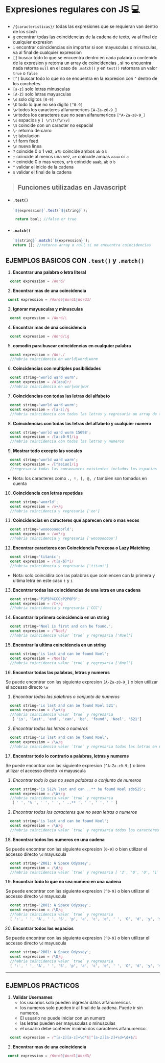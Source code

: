 

# Expresiones regulares con JS 💻
  
-  `/{caracteristicas}/` todas las expresiones que se requieran van dentro de los  slash 
-  `g` encontrar todas las coincidencias de la cadena de texto, va al final de cualquier expresion
-  `i` encontrar coincidencias sin importar si son mayusculas o minusculas, va al final de cualquier expression
-  `[]` buscar todo lo que se encuentra dentro en cada palabra o contenido de la expresion y retorna un array de coincidencias , si no encuentra nada retorna  `null` en el caso de `.match()` y en `test()` retornara un valor `true` o `false`
- `[^]` buscar todo lo que no se encuentra en la expresion con `^` dentro de los corchetes
- `[a-z]` solo letras minusculas
- `[A-Z]` solo letras mayusculas
- `\d` solo digitos `[0-9]`
- `\D` todo lo que no sea digito `[^0-9]`
- `\w` todos los caracteres alfanumericos `[A-Za-z0-9_]`
- `\W` todos los caracteres que no sean alfanumericos `[^A-Za-z0-9_]`
- `\s` espacios y `[ \r\t\f\n\v]`
- `\S` coincide con un caracter no espacial
- `\r` retorno de carro
- `\t` tabulacion
- `\f` form feed 
- `\n` nueva linea 
- `?` coincide 0 o 1 vez, `a?b` coincide ambos `ab` o `b` 
- `+` coincide al menos una vez, `a+` coincide ambas `aaaa` or `a`
-  `*` coincide 0 o mas veces, `a*b` coincide  `aaab`, `ab` o `b` 
- `^` validar el inicio de la cadena
- `$` validar el final de la cadena




> ## Funciones utilizadas en Javascript
- #### `.test()`      
    ``` js
    `${expression}`.test(`${string}`);

     return bool; //false or true
    ```
- #### `.match()`
    ``` js
    `${string}`.match(`${expression}`);
    return []; //retorna array o null si no encuentra coincidencias
    ```


## EJEMPLOS BASICOS CON `.test()` y `.match()`
 
1. **Encontrar una palabra o letra literal**
``` js
  const expression = /Word/
```  
2. **Encontrar mas de una coincidencia**
``` js
 const expression = /Word0|Word1|Word3/
```  
3. **Ignorar mayusculas y minusculas**
``` js
  const expression = /Word/i
```  
4. **Encontrar mas de una coincidencia**
``` js
  const expression = /Word/ig
```  
5. **comodin para buscar coincidencias en cualquier palabra**
``` js
  const expression = /Wor./
  //habria coincidencia en world|word|worm
```  
6. **Coincidencias con multiples posibilidades**
``` js
  const string='world ward wurm';
  const expression = /W[aou]r/
  //habria coincidencia en wor|war|wur
```  
7. **Coincidencias con todas las letras del alfabeto**
``` js
  const string='world ward wurm';
  const expression = /[a-z]/g
  //habria coincidencia con todas las letras y regresaria un array de toda la cadena
```  
8. **Coincidencias con todas las letras del alfabeto y cualquier numero**
``` js
  const string='world ward wurm 15698';
  const expression = /[a-z0-9]/ig
  //habria coincidencia con todas las letras y numeros 
```  
9. **Mostrar todo excepto las vocales**
``` js
  const string='world ward warm';
  const expression = /[^aeiuo]/ig
  //regresaria todas las consonantes existentes includos los espacios
```  
 - Nota: los caracteres como `., !, [, @, /` tambien son tomados en cuenta

10. **Coincidencia con letras repetidas**
``` js
  const string='woorld';
  const expression = /o+/g
  //habria coincidencia y regresaria ['oo']  
```    
11. **Coincidencias en caracteres que aparecen cero o mas veces**
``` js
  const string='wooooooooorld';
  const expression = /wo*/g
  //habria coincidencia y regresaria ['wooooooooo']  
```    
12. **Encontrar caracteres con Coincidencia Perezosa o Lazy Matching**
``` js
  const string='titanic';
  const expression = /t[a-b]*i/
  //habria coincidencia y regresaria ['titani']  
```    
 - Nota: solo coincidira con las palabras que comiencen con la primera y ultima letra en este caso `t` y  `i`

13. **Encontrar todas las coincidencias de una letra en una cadena**
``` js
  const string='P1P5P4CCCcP2P6P3';
  const expression = /C+/g
  //habria coincidencia y regresaria ['CCC']  
```
14. **Encontrar la primera coincidencia en un string**
``` js
  const string='Noel is first and can be found.';
  const expression = /^Noel/
  //habria coincidencia valor `true` y regresaria ['Noel']  
```    
15. **Encontrar la ultima coincidencia en un string**
``` js
  const string='is last and can be found Noel';
  const expression = /Noel$/
  //habria coincidencia valor `true` y regresaria ['Noel']  
```
16. **Encontrar todas las palabras, letras y numeros**

 Se puede encontrar con las siguiente expresion 
 `[A-Za-z0-9_]` o bien utilizar el accesso directo `\w`
  1. *Encontrar todas las palabras o conjunto de numeros*
``` js
  const string='is last and can be found Noel 521';
  const expression = /\w+/g
  //habria coincidencia valor `true` y regresaria
   [ 'is', 'last', 'and', 'can', 'be', 'found', 'Noel', '521'] 
```
  2. *Encontrar todas las letras o numeros*
``` js
  const string='is last and can be found Noel';
  const expression = /\w/g
  //habria coincidencia valor `true` y regresaria todas las letras en un array
```
17. **Encontrar todo lo contrario a palabras, letras y numeros**

 Se puede encontrar con las siguiente expresion 
 `[^A-Za-z0-9_]` o bien utilizar el accesso directo `\W` mayuscula
  1. *Encontrar todo lo que no sean palabras o conjunto de numeros*
``` js
  const string='is 512% last and can ..** be found Noel sds525';
  const expression = /\W+/g
  //habria coincidencia valor `true` y regresaria
   [ ' ', '% ', ' ', ' ', ' ..** ', ' ', ' ', ' ' ]
```
  2. *Encontrar todas los caracteres que no sean letras o numeros*
``` js
  const string='is last and can be found Noel';
  const expression = /\W/g
  //habria coincidencia valor `true` y regresaria todos los caracteres no alfanumericos
```
18. **Encontrar todos los numeros en una cadena**

 Se puede encontrar con las siguiente expresion 
 `[0-9]` o bien utilizar el accesso directo `\d` mayuscula
``` js
  const string='2001: A Space Odyssey';
  const expression = /\d/g
  //habria coincidencia valor `true` y regresaria [ '2', '0', '0', '1' ]
```
19. **Encontrar todo lo que no sea numero en una cadena**

 Se puede encontrar con las siguiente expresion 
 `[^0-9]` o bien utilizar el accesso directo `\d` mayuscula
``` js
  const string='2001: A Space Odyssey';
  const expression = /\D/g
  //habria coincidencia valor `true` y regresaria 
  [ ':', ' ', 'A', ' ', 'S', 'p', 'a', 'c', 'e', ' ', 'O', 'd', 'y', 's', 's', 'e', 'y' ]
```
20. **Encontrar todos los espacios**

 Se puede encontrar con las siguiente expresion 
 `[^0-9]` o bien utilizar el accesso directo `\d` mayuscula
``` js
  const string='2001: A Space Odyssey';
  const expression = /\D/g
  //habria coincidencia valor `true` y regresaria 
  [ ':', ' ', 'A', ' ', 'S', 'p', 'a', 'c', 'e', ' ', 'O', 'd', 'y', 's', 's', 'e', 'y' ]
```
---
   
 
## EJEMPLOS PRACTICOS
 
1. **Validar Usernames**
   - los usuarios solo pueden ingresar datos alfanumericos
   - los numeros solo pueden ir al final de la cadena. Puede ir sin numeros. 
   - El usuario no puede iniciar con un numero
   - las letras pueden ser mayusculas o minusculas
   - el usuario debe contener minimo dos caracteres alfanumerico.

``` js
  const expression = /^[a-z][a-z]+\d*$|^[a-z][a-z]+\d+\d+$/i
```  
2. **Encontrar mas de una coincidencia**
``` js
 const expression = /Word0|Word1|Word3/
```  